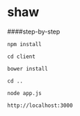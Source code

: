 # shaw

####step-by-step 

```
npm install
````

```
cd client
````

```
bower install
````

```
cd ..
````

```
node app.js
````

```
http://localhost:3000
```
